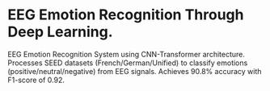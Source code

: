 # EEG Emotion Recognition Through Deep Learning.
EEG Emotion Recognition System using CNN-Transformer architecture. Processes SEED datasets (French/German/Unified) to classify emotions (positive/neutral/negative) from EEG signals. Achieves 90.8% accuracy with F1-score of 0.92.

